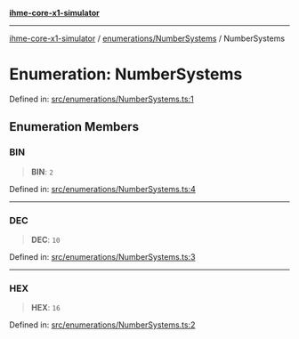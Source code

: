 [**ihme-core-x1-simulator**](../../../README.md)

***

[ihme-core-x1-simulator](../../../modules.md) / [enumerations/NumberSystems](../README.md) / NumberSystems

# Enumeration: NumberSystems

Defined in: [src/enumerations/NumberSystems.ts:1](https://github.com/ProgrammIt/CPU-Simulator/blob/3f9c46c26c2e1cba2638010869a3cab9b9c737f9/src/enumerations/NumberSystems.ts#L1)

## Enumeration Members

### BIN

> **BIN**: `2`

Defined in: [src/enumerations/NumberSystems.ts:4](https://github.com/ProgrammIt/CPU-Simulator/blob/3f9c46c26c2e1cba2638010869a3cab9b9c737f9/src/enumerations/NumberSystems.ts#L4)

***

### DEC

> **DEC**: `10`

Defined in: [src/enumerations/NumberSystems.ts:3](https://github.com/ProgrammIt/CPU-Simulator/blob/3f9c46c26c2e1cba2638010869a3cab9b9c737f9/src/enumerations/NumberSystems.ts#L3)

***

### HEX

> **HEX**: `16`

Defined in: [src/enumerations/NumberSystems.ts:2](https://github.com/ProgrammIt/CPU-Simulator/blob/3f9c46c26c2e1cba2638010869a3cab9b9c737f9/src/enumerations/NumberSystems.ts#L2)
